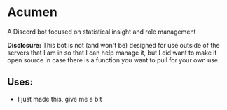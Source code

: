 # Acumen
A Discord bot focused on statistical insight and role management

**Disclosure:** This bot is not (and won't be) designed for use outside of the servers that I am in so that I can help manage it, but I did want to make it open source in case there is a function you want to pull for your own use.

## Uses:
 - I just made this, give me a bit
